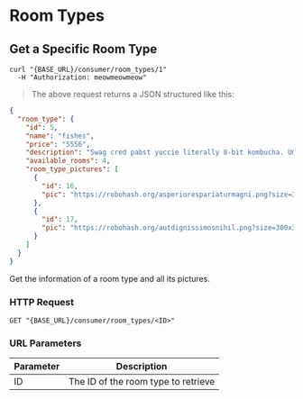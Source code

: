 # Room Types

## Get a Specific Room Type

```shell
curl "{BASE_URL}/consumer/room_types/1"
  -H "Authorization: meowmeowmeow"
```

> The above request returns a JSON structured like this:

```json
{
  "room_type": {
    "id": 5,
    "name": "fishes",
    "price": "5556",
    "description": "Swag cred pabst yuccie literally 8-bit kombucha. Umami health whatever jean shorts keffiyeh chicharrones. Scenester vegan normcore disrupt small batch tofu sustainable. Humblebrag pop-up franzen.",
    "available_rooms": 4,
    "room_type_pictures": [
      {
        "id": 16,
        "pic": "https://robohash.org/asperiorespariaturmagni.png?size=300x300&set=set1"
      },
      {
        "id": 17,
        "pic": "https://robohash.org/autdignissimosnihil.png?size=300x300&set=set1"
      }
    ]
  }
}
```

Get the information of a room type and all its pictures.

### HTTP Request

`GET "{BASE_URL}/consumer/room_types/<ID>"`

### URL Parameters

Parameter | Description
--------- | -----------
ID | The ID of the room type to retrieve
